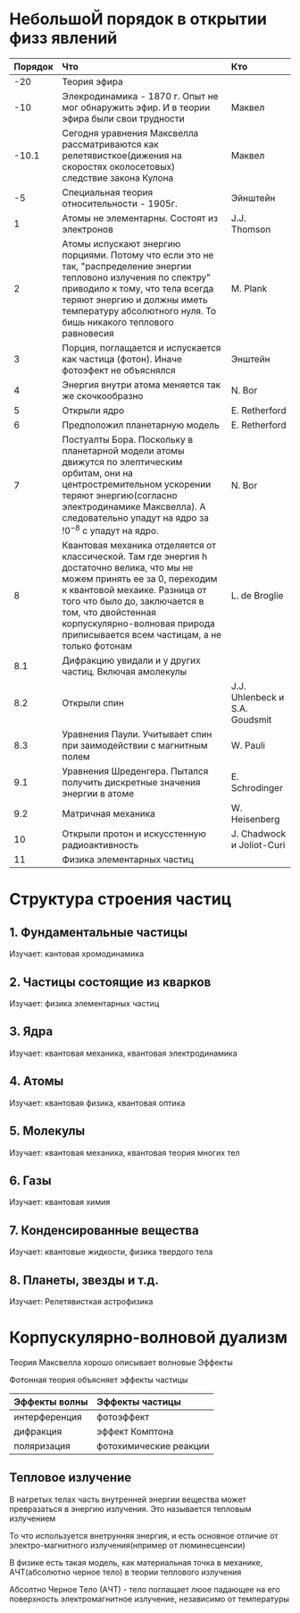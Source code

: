 # НебольшоЙ порядок в открытии физз явлений

|Порядок|Что|Кто|
|:---|:---|:---|
|-20|Теория эфира||
|-10|Элекродинамика - 1870 г. Опыт не мог обнаружить эфир. И в теории эфира были свои трудности|Маквел|
|-10.1|Сегодня уравнения Максвелла рассматриваются как релетявисткое(дижения на скоростях околосетовых) следствие закона Кулона|Маквел|
|-5|Специальная теория относительности - 1905г.|Эйнштейн|
|1|Атомы не элементарны. Состоят из электронов|J.J. Thomson|
|2|Атомы испускают энергию порциями. Потому что если это не так, "распределение энергии тепловоно излучения по спектру" приводило к тому, что тела всегда теряют энергию и должны иметь температуру абсолютного нуля. То бишь никакого теплового равновесия |M. Plank|
|3|Порция, поглащается и испускается как частица (фотон). Иначе фотоэфект не объяснялся| Энштейн|
|4|Энергия внутри атома меняется так же скочкообразно| N. Bor|
|5|Открыли ядро| E. Retherford|
|6|Предположил планетарную модель| E. Retherford|
|7|Постуалты Бора. Поскольку в планетарной модели атомы движутся по элептическим орбитам, они на центростремительном ускорении теряют энергию(согласно электродинамике Максвелла). А следовательно упадут на ядро за $!0^{-8}$ с упадут на ядро.| N. Bor|
|8|Квантовая механика отделяется от классической. Там где энергия h достаточно велика, что мы не можем принять ее за 0, переходим к квантовой мехаике. Разница от того что было до, заключается в том, что двойстенная корпускулярно-волновая природа приписывается всем частицам, а не только фотонам|L. de Broglie|
|8.1|Дифракцию увидали и у других частиц. Включая амолекулы|
|8.2|Открыли спин|J.J. Uhlenbeck и S.A. Goudsmit|
|8.3|Уравнения Паули. Учитывает спин при заимодействии с магнитным полем|W. Pauli|
|9.1|Уравнения Шреденгера. Пытался получить дискретные значения энергии в атоме| E. Schrodinger|
|9.2|Матричная механика|W. Heisenberg|
|10|Открыли протон и искусстенную радиоактивность|J. Chadwock и Joliot-Curi|
|11|Физика элементарных частиц|

# Структура строения частиц

## 1. Фундаментальные частицы

Изучает: кантовая хромодинамика

## 2. Частицы состоящие из кварков

Изучает: физика элементарных частиц

## 3. Ядра

Изучает: квантовая механика, квантовая электродинамика

## 4. Атомы

Изучает: квантовая физика, квантовая оптика

## 5. Молекулы

Изучает: квантовая механика, квантовая теория многих тел

## 6. Газы

Изучает: квантовая химия

## 7. Конденсированные вещества

Изучает: квантовые жидкости, физика твердого тела

## 8. Планеты, звезды и т.д.

Изучает: Релетявисткая астрофизика

# Корпускулярно-волновой дуализм

Теория Максвелла хорошо описывает волновые Эффекты

Фотонная теория объясняет эффекты частицы 

|Эффекты волны|Эффекты частицы|
|:---|:---|
|интерференция|фотоэффект|
|дифракция|эффект Комптона|
|поляризация|фотохимические реакции|

## Тепловое излучение

В нагретых телах часть внутренней энергии вещества может превразаться в энергию излучения. Это называется тепловым излучением

То что используется внетрунняя энергия, и есть основное отличие от электро-магнитного излучения(нпример от люминесценсии)

В физике есть такая модель, как материальная точка в механике, АЧТ(абсолютно черное тело) в теории теплового излучения

Абсолтно Черное Тело (АЧТ) - тело поглащает люое падающее на его поверхность электромагнитное излучение, независимо от температуры
